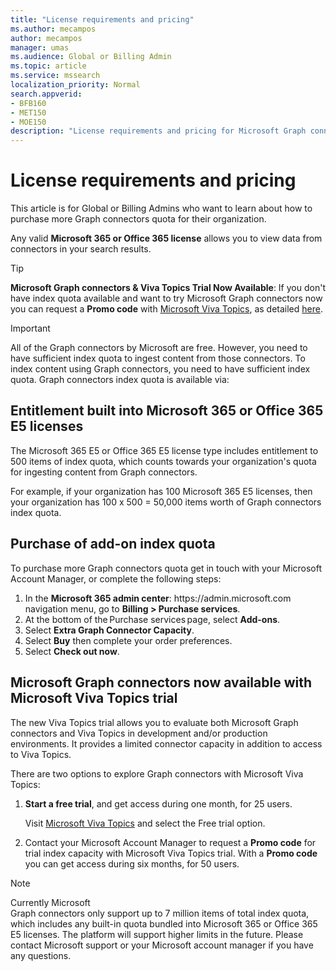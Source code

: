 ```yaml
---
title: "License requirements and pricing"
ms.author: mecampos
author: mecampos
manager: umas
ms.audience: Global or Billing Admin
ms.topic: article
ms.service: mssearch
localization_priority: Normal
search.appverid:
- BFB160
- MET150
- MOE150
description: "License requirements and pricing for Microsoft Graph connectors public preview for Microsoft Search"
---
```

<!---Previous ms.author: rusamai --->

# License requirements and pricing

This article is for Global or Billing Admins who want to learn about how to purchase more Graph connectors quota for their organization.

Any valid **Microsoft 365 or Office 365 license** allows you to view data from connectors in your search results.

> [!TIP]
> **Microsoft Graph connectors & Viva Topics Trial Now Available**: 
> If you don't have index quota available and want to try Microsoft Graph connectors now you can request a **Promo code** with [Microsoft Viva Topics](https://www.microsoft.com/microsoft-viva/topics?activetab=pivot:overviewtab), as detailed [here](#microsoft-graph-connectors-now-available-with-microsoft-viva-topics-trial).

>[!IMPORTANT]
>All of the Graph connectors by Microsoft are free. However, you need to have sufficient index quota to ingest content from those connectors.
To index content using Graph connectors, you need to have sufficient index quota. Graph connectors index quota is available via:

## Entitlement built into Microsoft 365 or Office 365 E5 licenses

The Microsoft 365 E5 or Office 365 E5 license type includes entitlement to 500 items of index quota, which counts towards your organization's quota for ingesting content from Graph connectors.

For example, if your organization has 100 Microsoft 365 E5 licenses, then your organization has 100 x 500 = 50,000 items worth of Graph connectors index quota.

## Purchase of add-on index quota
To purchase more Graph connectors quota get in touch with your Microsoft Account Manager, or complete the following steps:

1. In the **Microsoft 365 admin center**: https://<span>admin.microsoft.</span>com navigation menu, go to **Billing > Purchase services**.
2. At the bottom of the Purchase services page, select **Add-ons**.
3. Select **Extra Graph Connector Capacity**.
4. Select **Buy** then complete your order preferences.
5. Select **Check out now**.

## Microsoft Graph connectors now available with Microsoft Viva Topics trial
 The new Viva Topics trial allows you to evaluate both Microsoft Graph connectors and Viva Topics in development and/or production environments. It provides a limited connector capacity in addition to access to Viva Topics.

There are two options to explore Graph connectors with Microsoft Viva Topics:

1. **Start a free trial**, and get access during one month, for 25 users.

     Visit [Microsoft Viva Topics](https://www.microsoft.com/microsoft-viva/topics?activetab=pivot:overviewtab) and select the Free trial option.

2. Contact your Microsoft Account Manager to request a **Promo code** for trial index capacity with Microsoft Viva Topics trial. With a **Promo code** you can get access during six months, for 50 users.

>[!NOTE]
>Currently Microsoft Graph connectors only support up to 7 million items of total index quota, which includes any built-in quota bundled into Microsoft 365 or Office 365 E5 licenses. The platform will support higher limits in the future. Please contact Microsoft support or your Microsoft account manager if you have any questions.
